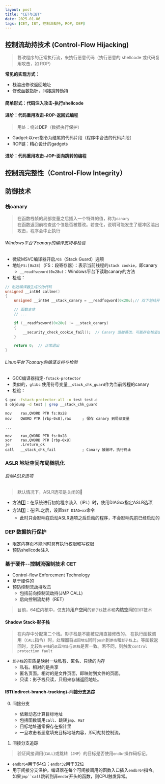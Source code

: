 ```yaml
---
layout: post
title: "CET与IBT"
date: 2025-01-06 
tags: [CET, IBT, 控制流劫持, ROP, DEP]
---
```


## 控制流劫持技术 (Control-Flow Hijacking)
> 篡改程序的正常执行流，来执行恶意代码（执行恶意的 shellcode 或代码复用攻击，如 ROP）

**常见的实现方式：**
- 栈溢出修改返回地址
- 修改函数指针，间接跳转劫持

#### 简单形式：代码注入攻击-执行shellcode
#### 进阶：代码重用攻击-ROP-返回式编程 
> 用处：绕过**DEP**（数据执行保护）
+ Gadget:以`ret`指令为结尾的代码片段（程序中合法的代码片段）
+ ROP链：精心设计的gadgets

#### 进阶：代码重用攻击-JOP-面向跳转的编程


## 控制流完整性（Control-Flow Integrity）
## 防御技术
### 栈canary
> 在函数栈帧的局部变量之后插入一个特殊的值，称为`canary`<br>
> 在函数返回前检查这个值是否被篡改。若变化，说明可能发生了缓冲区溢出攻击，程序会中止执行

###### Windows平台下canary的编译支持与检验
+ 微软MSVC编译器开启`/GS`（Stack Guard）选项
+ 地址`FS:[0x28]`（FS：段寄存器）：表示当前线程的`stack cookie`，即canary
  + `__readfsqword(0x28u)`：Windows平台下读取canary的方法
+ 检验：
```c
// 贴近编译器生成的伪代码
unsigned __int64 callme()
{
    unsigned __int64 __stack_canary = __readfsqword(0x28u);// 双下划线开头的变量，属于编译器变量

    // 函数主体
    // ...

    if (__readfsqword(0x28u) != __stack_canary)
    {
        __security_check_cookie_fail();  // Canary 值被篡改，可能存在栈溢出
    }

    return 0;  // 正常退出
}
```

###### Linux平台下canary的编译支持与检验
+ GCC编译器指定`-fstack-protector`
+ 类似的，`glibc` 使用符号变量`__stack_chk_guard`作为当前线程的canary
+ 检验：

```bash
$ gcc -fstack-protector-all -o test test.c
$ objdump -d test | grep __stack_chk_guard
```

```x86asm
mov    rax,QWORD PTR fs:0x28
mov    QWORD PTR [rbp-0x8],rax     ; 保存 canary 到局部变量

...

mov    rax,QWORD PTR fs:0x28
xor    rax,QWORD PTR [rbp-0x8]
je     .Lreturn_ok
call   __stack_chk_fail            ; Canary 被破坏，执行终止
```


### ASLR 地址空间布局随机化
 
###### 启动ASLR选项
> 默认情况下，ASLR选项是关闭的🚫

+ 方法1️⃣：在系统进行初始程序装入（IPL）时，使用DIAGxx指定ASLR选项
+ 方法2️⃣：在IPL之后，设置`SET DIAG=xx`命令
  + 此时只会影响在启动ASLR选项之后启动的程序，不会影响先前已经启动的     

### DEP 数据执行保护
+ 限定内存页不能同时具有执行权限和写权限  
+ 预防shellcode注入

### 基于硬件--控制流强制技术 CET
+ Control-flow Enforcement Technology
+ 基于硬件的
+ 预防控制流劫持攻击
    + 包括前向控制流劫持(JMP CALL)
    + 后向控制流劫持（RET）
> 目前，64位内核中，仅支持**用户空间**的`影子栈`技术和**内核空间**的`IBT`技术


#### Shadow Stack-影子栈
> 在内存中分配第二个栈。影子栈是不能被应用直接修改的。
> 在执行函数调用（`CALL`指令）时，处理器将`返回地址`同时`push`到`原栈`和`影子栈`上。等函数返回时，比较`影子栈`的`返回地址`与`原栈`是否一致。若不同，则触发`control protection fault`

+ `影子栈`的实质是映射一块私有、匿名、只读的内存
    + 私有。相对的是共享
    + 匿名页面。相对的是文件页面，即映射到文件的页面。
    + 只读：影子栈只读，只用来存储返回地址。

#### IBT(Indirect-branch-tracking)-间接分支追踪
0. 间接分支
    + 依赖动态计算目标地址
    + 包括函数调用`call`、跳转`jmp`、`RET`
    + 目标地址通常保存在指针里
    + 一旦攻击者恶意填充目标地址内容，即可劫持控制流。

1. 间接分支追踪
> 验证间接调用(`CALL`)或跳转（`JMP`）的目标是否使用`endbr`操作码标记。

+ `endbr64`用于64位；`endbr32`用于32位
+ 用于间接分支保护。编译器在每个可间接调用的函数入口插入`endbr64`指令。如果`jmp``call`跳转到非`endbr`开头的函数，则CPU触发异常。
